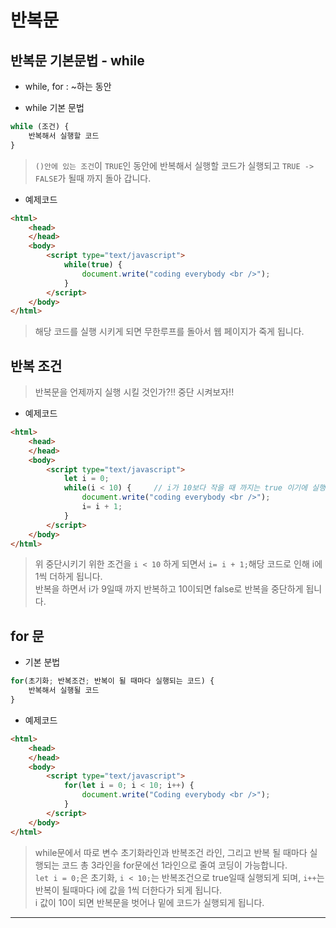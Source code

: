 # 반복문
## 반복문 기본문법 - while
- while, for : ~하는 동안

- while 기본 문법
```javascript
while (조건) {
    반복해서 실행할 코드
}
```
> `()안에 있는 조건`이 `TRUE`인 동안에 반복해서 실행할 코드가 실행되고 `TRUE -> FALSE`가 될때 까지 돌아 갑니다.

- 예제코드
```html
<html>
    <head>
    </head>
    <body>
        <script type="text/javascript">
            while(true) {
                document.write("coding everybody <br />");
            }
        </script>
    </body>
</html>
```
> 해당 코드를 실행 시키게 되면 무한루프를 돌아서 웹 페이지가 죽게 됩니다.


## 반복 조건
> 반복문을 언제까지 실행 시킬 것인가?!! 중단 시켜보자!!

- 예제코드
```html
<html>
    <head>
    </head>
    <body>
        <script type="text/javascript">
            let i = 0;
            while(i < 10) {     // i가 10보다 작을 때 까지는 true 이기에 실행, 같거나 크다면 false가 됨
                document.write("coding everybody <br />");
                i= i + 1; 
            }
        </script>
    </body>
</html>
```
> 위 중단시키기 위한 조건을 `i < 10` 하게 되면서 `i= i + 1;`해당 코드로 인해 i에 1씩 더하게 됩니다.  
반복을 하면서 i가 9일때 까지 반복하고 10이되면 false로 반복을 중단하게 됩니다.

## for 문
- 기본 분법
```javascript
for(초기화; 반복조건; 반복이 될 때마다 실행되는 코드) {
    반복해서 실행될 코드
}
```

- 예제코드
```html
<html>
    <head>
    </head>
    <body>
        <script type="text/javascript">
            for(let i = 0; i < 10; i++) {
                document.write("Coding everybody <br />");
            }
        </script>
    </body>
</html>
```
> while문에서 따로 변수 초기화라인과 반복조건 라인, 그리고 반복 될 때마다 실행되는 코드 총 3라인을 for문에선 1라인으로 줄여 코딩이 가능합니다.  
`let i = 0;`은 초기화, `i < 10;`는 반복조건으로 true일때 실행되게 되며, `i++`는 반복이 될때마다 i에 값을 1씩 더한다가 되게 됩니다.  
i 값이 10이 되면 반복문을 벗어나 밑에 코드가 실행되게 됩니다.

<hr />


